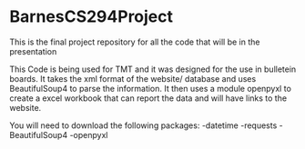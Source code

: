 # BarnesCS294Project
This is the final project repository for all the code that will be in the presentation

This Code is being used for TMT and it was designed for the use in bulletein boards.  It takes the xml format of the website/
database and uses BeautifulSoup4 to parse the information.  It then uses a module openpyxl to create a excel workbook that can report 
the data and will have links to the website.

You will need to download the following packages:
-datetime
-requests
-BeautifulSoup4
-openpyxl
